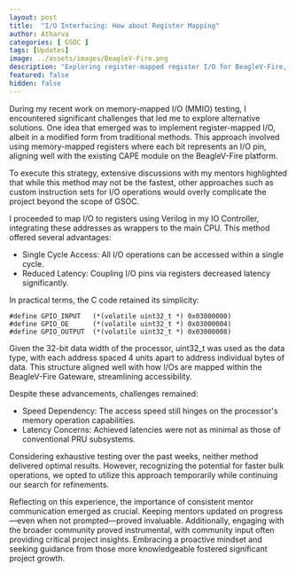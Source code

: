 ```yaml
---
layout: post
title:  "I/O Interfacing: How about Register Mapping"
author: Atharva
categories: [ GSOC ]
tags: [Updates]
image: ../assets/images/BeagleV-Fire.png
description: "Exploring register-mapped register I/O for BeagleV-Fire, balancing speed optimizations with latency challenges"
featured: false
hidden: false
---
```

During my recent work on memory-mapped I/O (MMIO) testing, I encountered significant challenges that led me to explore alternative solutions. One idea that emerged was to implement register-mapped I/O, albeit in a modified form from traditional methods. This approach involved using memory-mapped registers where each bit represents an I/O pin, aligning well with the existing CAPE module on the BeagleV-Fire platform.

To execute this strategy, extensive discussions with my mentors highlighted that while this method may not be the fastest, other approaches such as custom instruction sets for I/O operations would overly complicate the project beyond the scope of GSOC.

I proceeded to map I/O to registers using Verilog in my IO Controller, integrating these addresses as wrappers to the main CPU. This method offered several advantages:

- Single Cycle Access: All I/O operations can be accessed within a single cycle.
- Reduced Latency: Coupling I/O pins via registers decreased latency significantly.

In practical terms, the C code retained its simplicity:

```C:
#define GPIO_INPUT   (*(volatile uint32_t *) 0x03000000)
#define GPIO_OE      (*(volatile uint32_t *) 0x03000004)
#define GPIO_OUTPUT  (*(volatile uint32_t *) 0x03000008)
```

Given the 32-bit data width of the processor, uint32_t was used as the data type, with each address spaced 4 units apart to address individual bytes of data. This structure aligned well with how I/Os are mapped within the BeagleV-Fire Gateware, streamlining accessibility.

Despite these advancements, challenges remained:

- Speed Dependency: The access speed still hinges on the processor's memory operation capabilities.
- Latency Concerns: Achieved latencies were not as minimal as those of conventional PRU subsystems.

Considering exhaustive testing over the past weeks, neither method delivered optimal results. However, recognizing the potential for faster bulk operations, we opted to utilize this approach temporarily while continuing our search for refinements.

Reflecting on this experience, the importance of consistent mentor communication emerged as crucial. Keeping mentors updated on progress—even when not prompted—proved invaluable. Additionally, engaging with the broader community proved instrumental, with community input often providing critical project insights. Embracing a proactive mindset and seeking guidance from those more knowledgeable fostered significant project growth.
